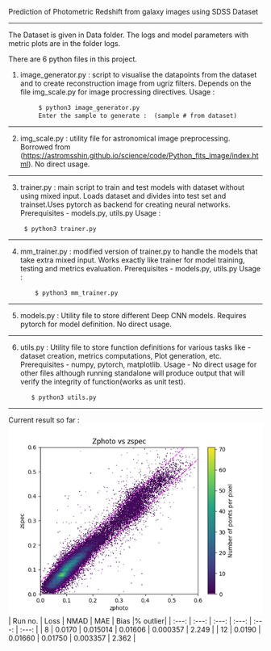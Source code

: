Prediction of Photometric Redshift from galaxy images using SDSS Dataset

-------------------------------------------------------------------------------------------------------------------

The Dataset is given in Data folder.
The logs and model parameters with metric plots are in the folder logs.

There are 6 python files in this project. 

1. image_generator.py : script to visualise the datapoints from the dataset and to create 				reconstruction image from ugriz filters. Depends on the file img_scale.py
			for image procressing directives. Usage :
			
			$ python3 image_generator.py
			Enter the sample to generate :  (sample # from dataset)
---------------------------------------------------------------------------------------------------
	
2. img_scale.py : utility file for astronomical image preprocessing. Borrowed from (https://astromsshin.github.io/science/code/Python_fits_image/index.html). No direct usage.
---------------------------------------------------------------------------------------------------
3. trainer.py : main script to train and test models with dataset without using mixed input.
		Loads dataset and divides into test set and trainset.Uses pytorch as backend for 			creating neural networks. Prerequisites - models.py, utils.py
		Usage :
		
		$ python3 trainer.py
---------------------------------------------------------------------------------------------------
4. mm_trainer.py : modified version of trainer.py to handle the models that take extra mixed input. 			   Works exactly like trainer for model training, testing and metrics evaluation. 
		   Prerequisites - models.py, utils.py
		   Usage :
		   	
		   $ python3 mm_trainer.py
----------------------------------------------------------------------------------------------------
5. models.py : Utility file to store different Deep CNN models. Requires pytorch for model 		       definition. No direct usage. 
----------------------------------------------------------------------------------------------------
6. utils.py : Utility file to store function definitions for various tasks like - dataset creation,  		      metrics computations, Plot generation, etc. Prerequisites - numpy, pytorch, matplotlib.
 	      Usage -  No direct usage for other files although running standalone will produce output
 	      that will verify the integrity of function(works as unit test).
 	      
 	      $ python3 utils.py
------------------------------------------------------------------------------------------------------
Current result so far : 
![Photometric Z vs Spectroscopic Z](https://github.com/1ArgoS1/PhotoZ/blob/main/run8train196.png "Mixed Input Model result")
| Run no. | Loss  |  NMAD | MAE   | Bias  |% outlier|
| :---:   | :---: | :---: | :---: | :---: | :---: |
| 8       | 0.0170   | 0.015014   | 0.01606      | 0.000357      |   2.249      |
| 12       | 0.0190   | 0.01660   | 0.01750      | 0.003357      |   2.362     |
